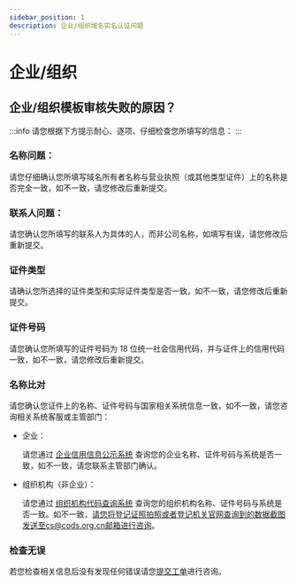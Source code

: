 ```yaml
---
sidebar_position: 1
description: 企业/组织域名实名认证问题
---
```

# 企业/组织
## 企业/组织模板审核失败的原因？
:::info
请您根据下方提示耐心、逐项、仔细检查您所填写的信息：
::: 
### 名称问题：
请您仔细确认您所填写域名所有者名称与营业执照（或其他类型证件）上的名称是否完全一致，如不一致，请您修改后重新提交。

### 联系人问题：
请您确认您所填写的联系人为具体的人，而非公司名称，如填写有误，请您修改后重新提交。

### 证件类型
请确认您所选择的证件类型和实际证件类型是否一致，如不一致，请您修改后重新提交。

### 证件号码
请您确认您所填写的证件号码为 18 位统一社会信用代码，并与证件上的信用代码一致，如不一致，请您修改后重新提交。

### 名称比对
请您确认您证件上的名称、证件号码与国家相关系统信息一致，如不一致，请您咨询相关系统客服或主管部门：
- 企业：

    请您通过 [企业信用信息公示系统](https://www.gsxt.gov.cn/corp-query-homepage.html) 查询您的企业名称、证件号码与系统是否一致，如不一致，请您联系主管部门确认。
- 组织机构（非企业）：

    请您通过 [组织机构代码查询系统](https://www.cods.org.cn/gscx/) 查询您的组织机构名称、证件号码与系统是否一致。如不一致，请您将登记证照拍照或者登记机关官网查询到的数据截图发送至cs@cods.org.cn邮箱进行咨询。

### 检查无误
若您检查相关信息后没有发现任何错误请您[提交工单](https://console.cloud.tencent.com/workorder/category)进行咨询。